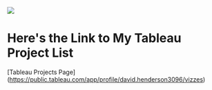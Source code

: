 ![](https://rockfeather.com/app/uploads/2023/11/Tableau-2-Banner.jpg)
# Here's the Link to My Tableau Project List 


[Tableau Projects Page] (https://public.tableau.com/app/profile/david.henderson3096/vizzes) 
